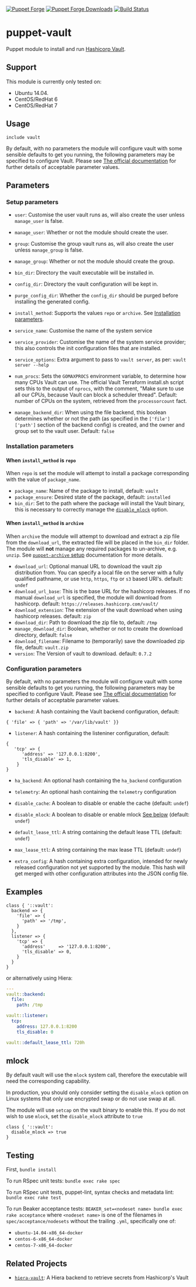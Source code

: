 [![Puppet Forge](http://img.shields.io/puppetforge/v/jsok/vault.svg)](https://forge.puppetlabs.com/jsok/vault)
[![Puppet Forge Downloads](https://img.shields.io/puppetforge/dt/jsok/vault.svg)](https://forge.puppetlabs.com/jsok/vault)
[![Build Status](https://travis-ci.org/jsok/puppet-vault.svg?branch=master)](https://travis-ci.org/jsok/puppet-vault)

# puppet-vault

Puppet module to install and run [Hashicorp Vault](https://vaultproject.io).

## Support

This module is currently only tested on:

* Ubuntu 14.04.
* CentOS/RedHat 6
* CentOS/RedHat 7

## Usage

```puppet
include vault
```

By default, with no parameters the module will configure vault with some sensible defaults to get you running, the following parameters may be specified to configure Vault.
Please see [The official documentation](https://www.vaultproject.io/docs/configuration/index.html) for further details of acceptable parameter values.

## Parameters

### Setup parameters

* `user`: Customise the user vault runs as, will also create the user unless `manage_user` is false.

* `manage_user`: Whether or not the module should create the user.

* `group`: Customise the group vault runs as, will also create the user unless `manage_group` is false.

* `manage_group`: Whether or not the module should create the group.

* `bin_dir`: Directory the vault executable will be installed in.

* `config_dir`: Directory the vault configuration will be kept in.

* `purge_config_dir`: Whether the `config_dir` should be purged before installing the generated config.

* `install_method`: Supports the values `repo` or `archive`. See [Installation parameters](#installation-parameters).

* `service_name`: Customise the name of the system service

* `service_provider`: Customise the name of the system service provider; this also controls the init configuration files that are installed.

* `service_options`: Extra argument to pass to `vault server`, as per: `vault server --help`

* `num_procs`: Sets the `GOMAXPROCS` environment variable, to determine how many CPUs Vault can use. The official Vault Terraform install.sh script sets this to the output of ``nprocs``, with the comment, "Make sure to use all our CPUs, because Vault can block a scheduler thread". Default: number of CPUs on the system, retrieved from the ``processorcount`` fact.

* `manage_backend_dir`: When using the file backend, this boolean determines whether or not the path (as specified in the `['file']['path']` section of the backend config) is created, and the owner and group set to the vault user.  Default: `false`

### Installation parameters

#### When `install_method` is `repo`

When `repo` is set the module will attempt to install a package corresponding with the value of `package_name`.

* `package_name`:  Name of the package to install, default: `vault`
* `package_ensure`: Desired state of the package, default: `installed`
* `bin_dir`: Set to the path where the package will install the Vault binary, this is necessary to correctly manage the [`disable_mlock`](#mlock) option.

#### When `install_method` is `archive`

When `archive` the module will attempt to download and extract a zip file from the `download_url`, the extracted file will be placed in the `bin_dir` folder.
The module will **not** manage any required packages to un-archive, e.g. `unzip`. See [`puppet-archive` setup](https://github.com/voxpupuli/puppet-archive#setup) documentation for more details.

* `download_url`: Optional manual URL to download the vault zip distribution from.  You can specify a local file on the server with a fully qualified pathname, or use `http`, `https`, `ftp` or `s3` based URI's. default: `undef`
* `download_url_base`: This is the base URL for the hashicorp releases. If no manual `download_url` is specified, the module will download from hashicorp. default: `https://releases.hashicorp.com/vault/`
* `download_extension`: The extension of the vault download when using hashicorp releases. default: `zip`
* `download_dir`: Path to download the zip file to, default: `/tmp`
* `manage_download_dir`: Boolean, whether or not to create the download directory, default: `false`
* `download_filename`: Filename to (temporarily) save the downloaded zip file, default: `vault.zip`
* `version`: The Version of vault to download. default: `0.7.2`

### Configuration parameters

By default, with no parameters the module will configure vault with some sensible defaults to get you running, the following parameters may be specified to configure Vault.  Please see [The official documentation](https://www.vaultproject.io/docs/configuration/index.html) for further details of acceptable parameter values.

* `backend`: A hash containing the Vault backend configuration, default:
```
{ 'file' => { 'path' => '/var/lib/vault' }}
```

* `listener`: A hash containing the listeniner configuration, default:

```
{
   'tcp' => {
      'address' => '127.0.0.1:8200',
      'tls_disable' => 1,
    }
}
```

* `ha_backend`: An optional hash containing the `ha_backend` configuration

* `telemetry`: An optional hash containing the `telemetry` configuration

* `disable_cache`: A boolean to disable or enable the cache (default: `undef`)

* `disable_mlock`: A boolean to disable or enable mlock [See below](#mlock) (default: `undef`)

* `default_lease_ttl`: A string containing the default lease TTL (default: `undef`)

* `max_lease_ttl`: A string containing the max lease TTL (default: `undef`)

* `extra_config`: A hash containing extra configuration, intended for newly released configuration not yet supported by the module. This hash will get merged with other configuration attributes into the JSON config file.

## Examples

```puppet
class { '::vault':
  backend => {
    'file' => {
      'path' => '/tmp',
    }
  },
  listener => {
    'tcp' => {
      'address'     => '127.0.0.1:8200',
      'tls_disable' => 0,
    }
  }
}
```

or alternatively using Hiera:

```yaml
---
vault::backend:
  file:
    path: /tmp

vault::listener:
  tcp:
    address: 127.0.0.1:8200
    tls_disable: 0

vault::default_lease_ttl: 720h
```

## mlock

By default vault will use the `mlock` system call, therefore the executable will need the corresponding capability.

In production, you should only consider setting the `disable_mlock` option on Linux systems that only use encrypted swap or do not use swap at all.

The module will use `setcap` on the vault binary to enable this.
If you do not wish to use `mlock`, set the `disable_mlock` attribute to `true`

```puppet
class { '::vault':
  disable_mlock => true
}
```

## Testing

First, ``bundle install``

To run RSpec unit tests: ``bundle exec rake spec``

To run RSpec unit tests, puppet-lint, syntax checks and metadata lint: ``bundle exec rake test``

To run Beaker acceptance tests: ``BEAKER_set=<nodeset name> bundle exec rake acceptance``
where ``<nodeset name>`` is one of the filenames in ``spec/acceptance/nodesets`` without the trailing ``.yml``, specifically one of:

* ``ubuntu-14.04-x86_64-docker``
* ``centos-6-x86_64-docker``
* ``centos-7-x86_64-docker``

## Related Projects

 * [`hiera-vault`](https://github.com/jsok/hiera-vault): A Hiera backend to retrieve secrets from Hashicorp's Vault
